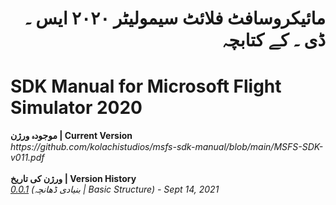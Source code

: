 <div align="right"><h1>مائیکروسافٹ فلائٹ سیمولیٹر ٢٠٢٠ ایس ۔ ڈی ۔ کے کتابچہ</h1></div> 
<h1>SDK Manual for Microsoft Flight Simulator 2020</h1>
<strong>موجودہ ورژن | Current Version</strong>
<br />
<i>https://github.com/kolachistudios/msfs-sdk-manual/blob/main/MSFS-SDK-v011.pdf</i>
<br /><br />
<strong>ورژن کی تاریخ | Version History</strong>
<br />
<i><a href="https://github.com/kolachistudios/msfs-sdk-manual/blob/main/MSFS-SDK-v011.pdf">0.0.1</a> (بنیادی ڈھانچہ | Basic Structure) - Sept 14, 2021</i>

